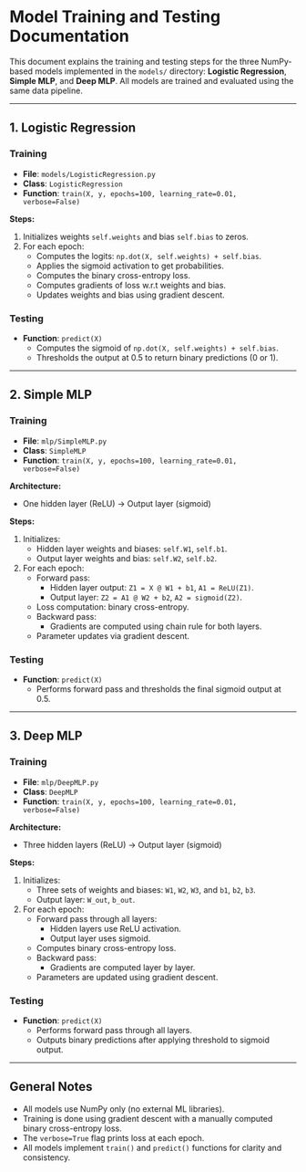 # Model Training and Testing Documentation

This document explains the training and testing steps for the three NumPy-based models implemented in the `models/` directory: **Logistic Regression**, **Simple MLP**, and **Deep MLP**. All models are trained and evaluated using the same data pipeline.

---

## 1. Logistic Regression

### Training

- **File**: `models/LogisticRegression.py`
- **Class**: `LogisticRegression`
- **Function**: `train(X, y, epochs=100, learning_rate=0.01, verbose=False)`

**Steps:**
1. Initializes weights `self.weights` and bias `self.bias` to zeros.
2. For each epoch:
   - Computes the logits: `np.dot(X, self.weights) + self.bias`.
   - Applies the sigmoid activation to get probabilities.
   - Computes the binary cross-entropy loss.
   - Computes gradients of loss w.r.t weights and bias.
   - Updates weights and bias using gradient descent.

### Testing

- **Function**: `predict(X)`
  - Computes the sigmoid of `np.dot(X, self.weights) + self.bias`.
  - Thresholds the output at 0.5 to return binary predictions (0 or 1).

---

## 2. Simple MLP

### Training

- **File**: `mlp/SimpleMLP.py`
- **Class**: `SimpleMLP`
- **Function**: `train(X, y, epochs=100, learning_rate=0.01, verbose=False)`

**Architecture:**
- One hidden layer (ReLU) → Output layer (sigmoid)

**Steps:**
1. Initializes:
   - Hidden layer weights and biases: `self.W1`, `self.b1`.
   - Output layer weights and bias: `self.W2`, `self.b2`.
2. For each epoch:
   - Forward pass:
     - Hidden layer output: `Z1 = X @ W1 + b1`, `A1 = ReLU(Z1)`.
     - Output layer: `Z2 = A1 @ W2 + b2`, `A2 = sigmoid(Z2)`.
   - Loss computation: binary cross-entropy.
   - Backward pass:
     - Gradients are computed using chain rule for both layers.
   - Parameter updates via gradient descent.

### Testing

- **Function**: `predict(X)`
  - Performs forward pass and thresholds the final sigmoid output at 0.5.

---

## 3. Deep MLP

### Training

- **File**: `mlp/DeepMLP.py`
- **Class**: `DeepMLP`
- **Function**: `train(X, y, epochs=100, learning_rate=0.01, verbose=False)`

**Architecture:**
- Three hidden layers (ReLU) → Output layer (sigmoid)

**Steps:**
1. Initializes:
   - Three sets of weights and biases: `W1`, `W2`, `W3`, and `b1`, `b2`, `b3`.
   - Output layer: `W_out`, `b_out`.
2. For each epoch:
   - Forward pass through all layers:
     - Hidden layers use ReLU activation.
     - Output layer uses sigmoid.
   - Computes binary cross-entropy loss.
   - Backward pass:
     - Gradients are computed layer by layer.
   - Parameters are updated using gradient descent.

### Testing

- **Function**: `predict(X)`
  - Performs forward pass through all layers.
  - Outputs binary predictions after applying threshold to sigmoid output.

---

## General Notes

- All models use NumPy only (no external ML libraries).
- Training is done using gradient descent with a manually computed binary cross-entropy loss.
- The `verbose=True` flag prints loss at each epoch.
- All models implement `train()` and `predict()` functions for clarity and consistency.
